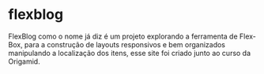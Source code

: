 # flexblog
 FlexBlog como o nome já diz é um projeto explorando a ferramenta de Flex-Box, para a construção de layouts responsivos e bem organizados manipulando a localização dos itens, esse site foi criado junto ao curso da Origamid.
